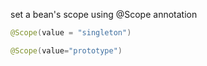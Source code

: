 set a bean's scope using @Scope annotation

```java
@Scope(value = "singleton")

@Scope(value="prototype")
```